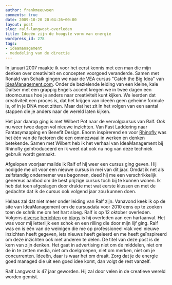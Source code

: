 ```yaml
---
author: frankmeeuwsen
comments: true
date: 2009-10-20 20:04:26+00:00
layout: post
slug: ralf-langwost-overleden
title: Ideeën zijn de hoogste vorm van energie
wordpress_id: 278
tags:
- ideamanagement
- mededeling van de directie
---
```


In januari 2007 maakte ik voor het eerst kennis met een man die mijn denken over creativiteit en concepten voorgoed veranderde. Samen met Ronald van Schaik gingen we naar de VEA cursus "Catch the Big Idea" van [IdeaManagement.com](http://IdeaManagement.com). Onder de bezielende leiding van een kleine, kale Duitser met een grappig Engels accent kregen we in twee dagen een stoomcursus hoe je anders naar creativiteit kunt kijken. We leerden dat creativiteit een proces is, dat het krijgen van ideeën geen geheime formule is, of in je DNA moet zitten. Maar dat het zit in het volgen van een aantal stappen die je anders naar de wereld laten kijken.

Het jaar daarop ging is met Wilbert Pot naar de vervolgcursus van Ralf. Ook nu weer twee dagen vol nieuwe inzichten. Van Fast Laddering naar Fantasymapping en Benefit Design. Enorm inspirerend en voor [Rhinofly](http://www.rhinofly.nl) was het één van de factoren die een ommezwaai in werken en denken betekende. Samen met Wilbert heb ik het verhaal van IdeaManagement bij Rhinofly geïntroduceerd en ik weet dat ook nu nog van deze techniek gebruik wordt gemaakt.

Afgelopen voorjaar mailde ik Ralf of hij weer een cursus ging geven. Hij nodigde me uit voor een nieuwe cursus in mei van dit jaar. Omdat ik net als zelfstandig ondernemer was begonnen, deed hij me een verschrikkelijk genereus aanbod om de best prijzige cursus toch bij te kunnen wonen. Ik heb dat toen afgeslagen door drukte met wat eerste klussen en met de gedachte dat ik de cursus ook volgend jaar zou kunnen doen.

Helaas zal dat niet meer onder leiding van Ralf zijn. Vanavond keek ik op de site van IdeaManagement om de cursusdata voor 2010 eens op te zoeken toen de schrik me om het hart sloeg. Ralf is op 12 oktober overleden. Volgens [diverse](http://bloganubis.com/2009/10/15/rest-in-peace/) [berichten](http://coachingworksblog.wordpress.com/2009/10/14/he-is-here/) op [blogs](http://blog.bppa.de/?p=672) is hij overleden aan een hartaanval. Het was voor mij letterlijk een schok en een rilling die door mijn lijf ging. Ralf was en is één van de weinigen die me op professioneel vlak veel nieuwe inzichten heeft gegeven, iets nieuws heeft geleerd en me heeft geïnspireerd om deze inzichten ook met anderen te delen. De titel van deze post is de kern van zijn denken. Het gaat in advertising niet om de middelen, niet om de in te zetten media, niet om doelgroepen, niet om merken, niet om je concurrenten. Ideeën, daar is waar het om draait. Zorg dat je de energie goed managed die uit een goed idee komt, dan volgt de rest vanzelf.

Ralf Langwost is 47 jaar geworden. Hij zal door velen in de creatieve wereld worden gemist.
